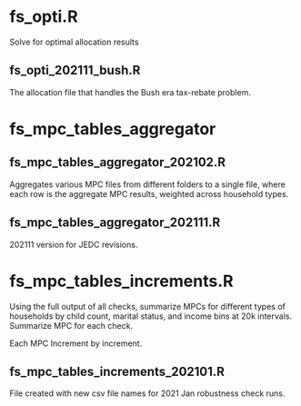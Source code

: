 # fs_opti.R

Solve for optimal allocation results

## fs_opti_202111_bush.R

The allocation file that handles the Bush era tax-rebate problem.

# fs_mpc_tables_aggregator

## fs_mpc_tables_aggregator_202102.R

Aggregates various MPC files from different folders to a single file, where each row is the aggregate MPC results, weighted across household types.

## fs_mpc_tables_aggregator_202111.R

202111 version for JEDC revisions.

# fs_mpc_tables_increments.R

Using the full output of all checks, summarize MPCs for different types of households by child count, marital status, and income bins at 20k intervals. Summarize MPC for each check.

Each MPC Increment by increment.

## fs_mpc_tables_increments_202101.R

File created with new csv file names for 2021 Jan robustness check runs.

